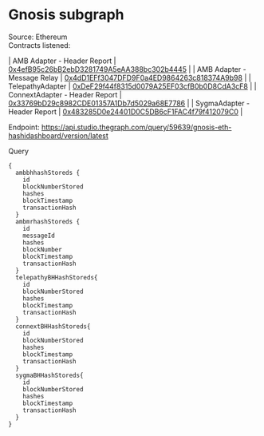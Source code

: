 # Gnosis subgraph

Source: Ethereum  
Contracts listened:

| AMB Adapter - Header Report | [0x4efB95c26bB2ebD3281749A5eAA388bc302b4445](https://gnosisscan.io/address/0x4efB95c26bB2ebD3281749A5eAA388bc302b4445#code) |
| AMB Adapter - Message Relay | [0x4dD1EFf3047DFD9F0a4ED9864263c818374A9b98](https://gnosisscan.io/address/0x4dD1EFf3047DFD9F0a4ED9864263c818374A9b98#readContract) |
| TelepathyAdapter | [0xDeF29f44f8315d0079A25EF03cfB0b0D8CdA3cF8](https://gnosisscan.io/address/0xDeF29f44f8315d0079A25EF03cfB0b0D8CdA3cF8) |
| ConnextAdapter - Header Report | [0x33769bD29c8982CDE01357A1Db7d5029a68E7786](https://gnosisscan.io/address/0x33769bD29c8982CDE01357A1Db7d5029a68E7786) |
| SygmaAdapter - Header Report | [0x483285D0e24401D0C5DB6cF1FAC4f79f412079C0](https://gnosisscan.io/address/0x483285D0e24401D0C5DB6cF1FAC4f79f412079C0) |

Endpoint: https://api.studio.thegraph.com/query/59639/gnosis-eth-hashidashboard/version/latest

Query

```
{
  ambbhhashStoreds {
    id
    blockNumberStored
    hashes
    blockTimestamp
    transactionHash
  }
  ambmrhashStoreds {
    id
    messageId
    hashes
    blockNumber
    blockTimestamp
    transactionHash
  }
  telepathyBHHashStoreds{
    id
    blockNumberStored
    hashes
    blockTimestamp
    transactionHash
  }
  connextBHHashStoreds{
    id
    blockNumberStored
    hashes
    blockTimestamp
    transactionHash
  }
  sygmaBHHashStoreds{
    id
    blockNumberStored
    hashes
    blockTimestamp
    transactionHash
  }
}
```
